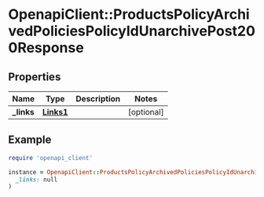 # OpenapiClient::ProductsPolicyArchivedPoliciesPolicyIdUnarchivePost200Response

## Properties

| Name | Type | Description | Notes |
| ---- | ---- | ----------- | ----- |
| **_links** | [**Links1**](Links1.md) |  | [optional] |

## Example

```ruby
require 'openapi_client'

instance = OpenapiClient::ProductsPolicyArchivedPoliciesPolicyIdUnarchivePost200Response.new(
  _links: null
)
```

